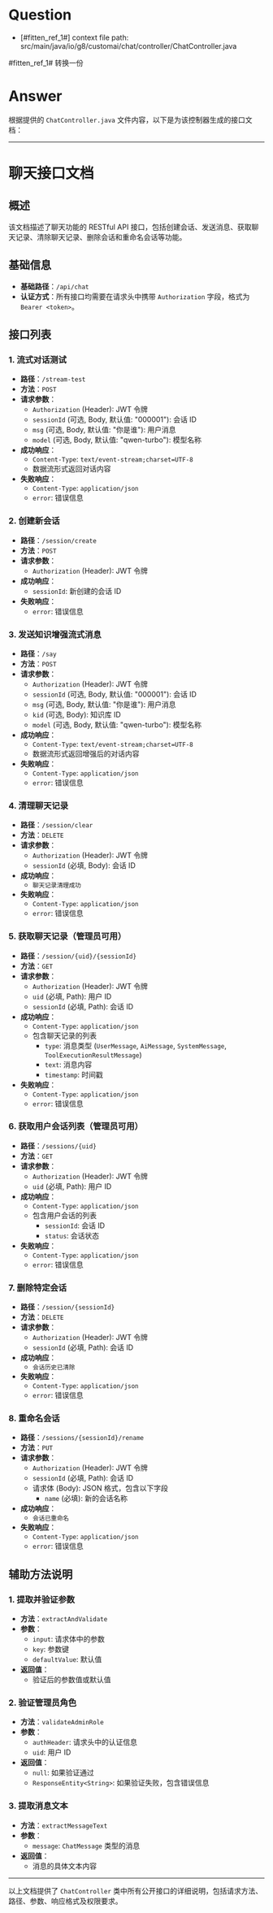 # Question

- [#fitten_ref_1#] context file path: src/main/java/io/g8/customai/chat/controller/ChatController.java

#fitten_ref_1# 转换一份

# Answer

根据提供的 `ChatController.java` 文件内容，以下是为该控制器生成的接口文档：

---

# 聊天接口文档

## 概述
该文档描述了聊天功能的 RESTful API 接口，包括创建会话、发送消息、获取聊天记录、清除聊天记录、删除会话和重命名会话等功能。

## 基础信息
- **基础路径**：`/api/chat`
- **认证方式**：所有接口均需要在请求头中携带 `Authorization` 字段，格式为 `Bearer <token>`。

## 接口列表

### 1. 流式对话测试
- **路径**：`/stream-test`
- **方法**：`POST`
- **请求参数**：
  - `Authorization` (Header): JWT 令牌
  - `sessionId` (可选, Body, 默认值: "000001"): 会话 ID
  - `msg` (可选, Body, 默认值: "你是谁"): 用户消息
  - `model` (可选, Body, 默认值: "qwen-turbo"): 模型名称
- **成功响应**：
  - `Content-Type`: `text/event-stream;charset=UTF-8`
  - 数据流形式返回对话内容
- **失败响应**：
  - `Content-Type`: `application/json`
  - `error`: 错误信息

### 2. 创建新会话
- **路径**：`/session/create`
- **方法**：`POST`
- **请求参数**：
  - `Authorization` (Header): JWT 令牌
- **成功响应**：
  - `sessionId`: 新创建的会话 ID
- **失败响应**：
  - `error`: 错误信息

### 3. 发送知识增强流式消息
- **路径**：`/say`
- **方法**：`POST`
- **请求参数**：
  - `Authorization` (Header): JWT 令牌
  - `sessionId` (可选, Body, 默认值: "000001"): 会话 ID
  - `msg` (可选, Body, 默认值: "你是谁"): 用户消息
  - `kid` (可选, Body): 知识库 ID
  - `model` (可选, Body, 默认值: "qwen-turbo"): 模型名称
- **成功响应**：
  - `Content-Type`: `text/event-stream;charset=UTF-8`
  - 数据流形式返回增强后的对话内容
- **失败响应**：
  - `Content-Type`: `application/json`
  - `error`: 错误信息

### 4. 清理聊天记录
- **路径**：`/session/clear`
- **方法**：`DELETE`
- **请求参数**：
  - `Authorization` (Header): JWT 令牌
  - `sessionId` (必填, Body): 会话 ID
- **成功响应**：
  - `聊天记录清理成功`
- **失败响应**：
  - `Content-Type`: `application/json`
  - `error`: 错误信息

### 5. 获取聊天记录（管理员可用）
- **路径**：`/session/{uid}/{sessionId}`
- **方法**：`GET`
- **请求参数**：
  - `Authorization` (Header): JWT 令牌
  - `uid` (必填, Path): 用户 ID
  - `sessionId` (必填, Path): 会话 ID
- **成功响应**：
  - `Content-Type`: `application/json`
  - 包含聊天记录的列表
    - `type`: 消息类型 (`UserMessage`, `AiMessage`, `SystemMessage`, `ToolExecutionResultMessage`)
    - `text`: 消息内容
    - `timestamp`: 时间戳
- **失败响应**：
  - `Content-Type`: `application/json`
  - `error`: 错误信息

### 6. 获取用户会话列表（管理员可用）
- **路径**：`/sessions/{uid}`
- **方法**：`GET`
- **请求参数**：
  - `Authorization` (Header): JWT 令牌
  - `uid` (必填, Path): 用户 ID
- **成功响应**：
  - `Content-Type`: `application/json`
  - 包含用户会话的列表
    - `sessionId`: 会话 ID
    - `status`: 会话状态
- **失败响应**：
  - `Content-Type`: `application/json`
  - `error`: 错误信息

### 7. 删除特定会话
- **路径**：`/session/{sessionId}`
- **方法**：`DELETE`
- **请求参数**：
  - `Authorization` (Header): JWT 令牌
  - `sessionId` (必填, Path): 会话 ID
- **成功响应**：
  - `会话历史已清除`
- **失败响应**：
  - `Content-Type`: `application/json`
  - `error`: 错误信息

### 8. 重命名会话
- **路径**：`/sessions/{sessionId}/rename`
- **方法**：`PUT`
- **请求参数**：
  - `Authorization` (Header): JWT 令牌
  - `sessionId` (必填, Path): 会话 ID
  - 请求体 (Body): JSON 格式，包含以下字段
    - `name` (必填): 新的会话名称
- **成功响应**：
  - `会话已重命名`
- **失败响应**：
  - `Content-Type`: `application/json`
  - `error`: 错误信息

## 辅助方法说明

### 1. 提取并验证参数
- **方法**：`extractAndValidate`
- **参数**：
  - `input`: 请求体中的参数
  - `key`: 参数键
  - `defaultValue`: 默认值
- **返回值**：
  - 验证后的参数值或默认值

### 2. 验证管理员角色
- **方法**：`validateAdminRole`
- **参数**：
  - `authHeader`: 请求头中的认证信息
  - `uid`: 用户 ID
- **返回值**：
  - `null`: 如果验证通过
  - `ResponseEntity<String>`: 如果验证失败，包含错误信息

### 3. 提取消息文本
- **方法**：`extractMessageText`
- **参数**：
  - `message`: `ChatMessage` 类型的消息
- **返回值**：
  - 消息的具体文本内容

---

以上文档提供了 `ChatController` 类中所有公开接口的详细说明，包括请求方法、路径、参数、响应格式及权限要求。
